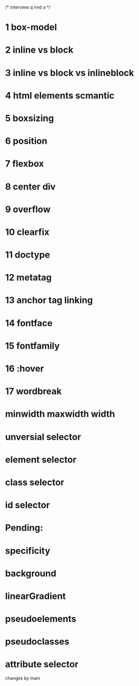 /* interview q nnd a  */

# 1 box-model
# 2 inline vs block 
# 3 inline vs block vs inlineblock
# 4 html elements  scmantic
# 5 boxsizing
# 6 position
# 7 flexbox
# 8 center div
# 9 overflow
# 10 clearfix
# 11 doctype
# 12 metatag 
# 13 anchor tag linking 
# 14 fontface
# 15 fontfamily
# 16 :hover
# 17 wordbreak
# minwidth maxwidth width 
# unversial selector
# element selector 
# class selector
# id selector

# Pending:
# specificity
# background
# linearGradient
# pseudoelements
# pseudoclasses
# attribute selector 

changes by main